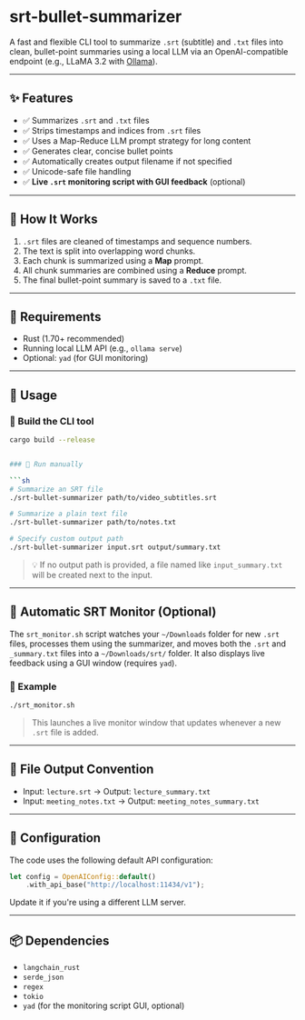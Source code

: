 # srt-bullet-summarizer

A fast and flexible CLI tool to summarize `.srt` (subtitle) and `.txt` files into clean, bullet-point summaries using a local LLM via an OpenAI-compatible endpoint (e.g., LLaMA 3.2 with [Ollama](https://ollama.com/)).

---

## ✨ Features

- ✅ Summarizes `.srt` and `.txt` files
- ✅ Strips timestamps and indices from `.srt` files
- ✅ Uses a Map-Reduce LLM prompt strategy for long content
- ✅ Generates clear, concise bullet points
- ✅ Automatically creates output filename if not specified
- ✅ Unicode-safe file handling
- ✅ **Live `.srt` monitoring script with GUI feedback** (optional)

---

## 🧠 How It Works

1. `.srt` files are cleaned of timestamps and sequence numbers.
2. The text is split into overlapping word chunks.
3. Each chunk is summarized using a **Map** prompt.
4. All chunk summaries are combined using a **Reduce** prompt.
5. The final bullet-point summary is saved to a `.txt` file.

---

## 🔧 Requirements

- Rust (1.70+ recommended)
- Running local LLM API (e.g., `ollama serve`)
- Optional: `yad` (for GUI monitoring)

---

## 🚀 Usage

### 🔨 Build the CLI tool

```sh
cargo build --release


### 🏃 Run manually

```sh
# Summarize an SRT file
./srt-bullet-summarizer path/to/video_subtitles.srt

# Summarize a plain text file
./srt-bullet-summarizer path/to/notes.txt

# Specify custom output path
./srt-bullet-summarizer input.srt output/summary.txt
```

> 💡 If no output path is provided, a file named like `input_summary.txt` will be created next to the input.

---

## 👀 Automatic SRT Monitor (Optional)

The `srt_monitor.sh` script watches your `~/Downloads` folder for new `.srt` files, processes them using the summarizer, and moves both the `.srt` and `_summary.txt` files into a `~/Downloads/srt/` folder. It also displays live feedback using a GUI window (requires `yad`).

### 🧪 Example

```sh
./srt_monitor.sh
```

> This launches a live monitor window that updates whenever a new `.srt` file is added.

---

## 📂 File Output Convention

* Input: `lecture.srt` → Output: `lecture_summary.txt`
* Input: `meeting_notes.txt` → Output: `meeting_notes_summary.txt`

---

## 🔌 Configuration

The code uses the following default API configuration:

```rust
let config = OpenAIConfig::default()
    .with_api_base("http://localhost:11434/v1");
```

Update it if you're using a different LLM server.

---

## 📦 Dependencies

* `langchain_rust`
* `serde_json`
* `regex`
* `tokio`
* `yad` (for the monitoring script GUI, optional)